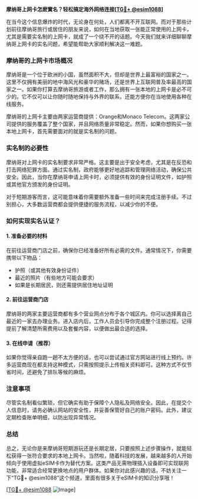 **摩纳哥上网卡怎麽實名？轻松搞定海外网络连接[[TG💪+ @esim1088](https://t.me/s/esim1088)]**

在当今这个信息爆炸的时代，无论身在何处，人们都离不开互联网。而对于那些计划前往摩纳哥旅行或居住的朋友来说，如何在当地获取一张能正常使用的上网卡，尤其是需要实名制的上网卡，就成了一个绕不开的话题。今天我们就来详细聊聊摩纳哥上网卡的实名问题，希望能帮助大家顺利解决这一难题。

### 摩纳哥的上网卡市场概况

摩纳哥是一个位于欧洲的小国，虽然面积不大，但却是世界上最富裕的国家之一。这里不仅拥有美丽的地中海风光和豪华的赌场，还是世界上互联网普及率最高的国家之一。如果你打算去摩纳哥旅游或者工作，那么拥有一张本地的上网卡是必不可少的。它不仅可以让你随时随地保持与外界的联系，还能方便你在当地使用各种在线服务。

摩纳哥的上网卡主要由两家运营商提供：Orange和Monaco Telecom。这两家公司提供的服务覆盖了整个国家，并且网络质量非常稳定。然而，如果你想购买一张本地上网卡，首先需要面对的就是实名制的问题。

### 实名制的必要性

摩纳哥对上网卡的实名制要求非常严格。这主要是出于安全考虑，尤其是在反恐和打击网络犯罪方面。通过实名制，政府能够更好地追踪和管理网络活动，确保公共安全。因此，当你在摩纳哥申请上网卡时，必须提供有效的身份证明文件，如护照或其他官方颁发的身份证明。

对于短期游客而言，这可能意味着你需要额外准备一些时间来完成注册手续。不过别担心，大多数运营商都会提供便捷的服务流程，以减少你的不便。

### 如何实现实名认证？

#### 1. 准备必要的材料

在前往运营商门店之前，确保你已经准备好所有必需的文件。通常情况下，你需要携带以下物品：
- 护照（或其他有效身份证件）
- 最近的照片（有些地方可能会要求）
- 如果是长期居民，则还需提供居住地址证明

#### 2. 前往运营商门店

摩纳哥的两家主要运营商都有多个营业网点分布于各个城区内。你可以选择离自己最近的一家去办理业务。进入店内后，工作人员会引导你完成整个注册过程。记得提前了解清楚所需费用以及套餐内容，以便做出最合适的选择。

#### 3. 在线申请（推荐）

如果你觉得亲自跑一趟不太方便的话，也可以尝试通过官方网站进行线上预约。许多运营商现在都支持这种模式，只需按照提示上传相关资料即可。这种方式不仅节省时间，还避免了排队等候的麻烦。

### 注意事项

尽管实名制看似繁琐，但它确实有助于保障个人隐私及网络安全。因此，在提交个人信息时，请务必确认网站的安全性，并妥善保管好自己的账户密码。此外，建议定期检查账单明细，以防出现异常情况。

### 总结

总之，无论你是来摩纳哥短期游玩还是长期定居，只要按照上述步骤操作，就能轻松获得一张符合要求的本地上网卡。当然啦，随着科技的发展，越来越多的人开始倾向于使用虚拟eSIM卡作为替代方案。这类产品无需物理插入设备即可实现联网功能，非常适合经常更换地点的用户群体。如果你对此感兴趣的话，不妨关注一下“TG💪+ @esim1088”这个频道，里面有很多关于eSIM卡的知识分享哦！

[[TG💪+ @esim1088](https://t.me/s/esim1088) ![Image](https://i.postimg.cc/4NQfJmqS/Snipaste-2025-05-13-00-14-12.png)]